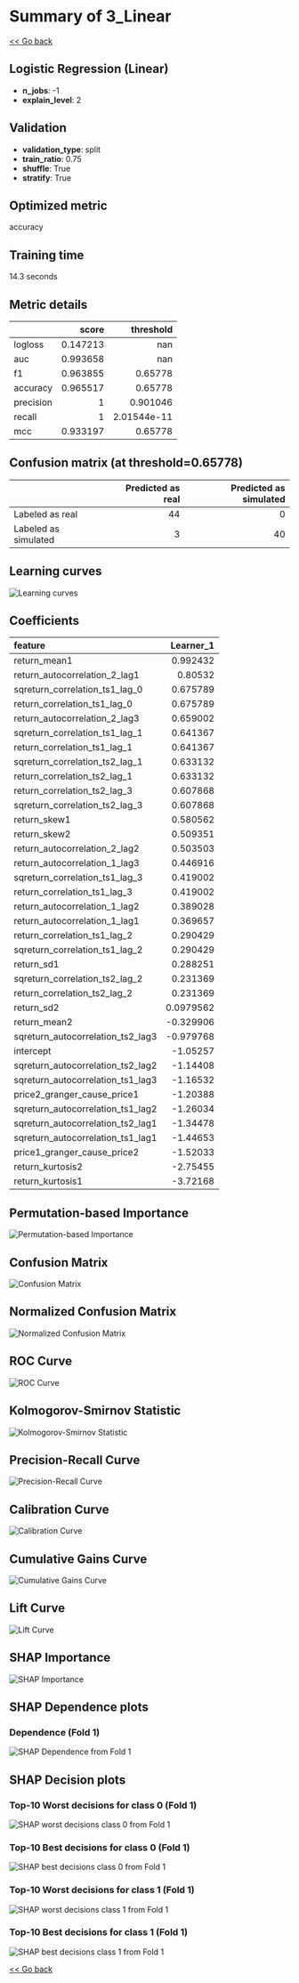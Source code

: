 # Summary of 3_Linear

[<< Go back](../README.md)


## Logistic Regression (Linear)
- **n_jobs**: -1
- **explain_level**: 2

## Validation
 - **validation_type**: split
 - **train_ratio**: 0.75
 - **shuffle**: True
 - **stratify**: True

## Optimized metric
accuracy

## Training time

14.3 seconds

## Metric details
|           |    score |     threshold |
|:----------|---------:|--------------:|
| logloss   | 0.147213 | nan           |
| auc       | 0.993658 | nan           |
| f1        | 0.963855 |   0.65778     |
| accuracy  | 0.965517 |   0.65778     |
| precision | 1        |   0.901046    |
| recall    | 1        |   2.01544e-11 |
| mcc       | 0.933197 |   0.65778     |


## Confusion matrix (at threshold=0.65778)
|                      |   Predicted as real |   Predicted as simulated |
|:---------------------|--------------------:|-------------------------:|
| Labeled as real      |                  44 |                        0 |
| Labeled as simulated |                   3 |                       40 |

## Learning curves
![Learning curves](learning_curves.png)

## Coefficients
| feature                           |   Learner_1 |
|:----------------------------------|------------:|
| return_mean1                      |   0.992432  |
| return_autocorrelation_2_lag1     |   0.80532   |
| sqreturn_correlation_ts1_lag_0    |   0.675789  |
| return_correlation_ts1_lag_0      |   0.675789  |
| return_autocorrelation_2_lag3     |   0.659002  |
| sqreturn_correlation_ts1_lag_1    |   0.641367  |
| return_correlation_ts1_lag_1      |   0.641367  |
| sqreturn_correlation_ts2_lag_1    |   0.633132  |
| return_correlation_ts2_lag_1      |   0.633132  |
| return_correlation_ts2_lag_3      |   0.607868  |
| sqreturn_correlation_ts2_lag_3    |   0.607868  |
| return_skew1                      |   0.580562  |
| return_skew2                      |   0.509351  |
| return_autocorrelation_2_lag2     |   0.503503  |
| return_autocorrelation_1_lag3     |   0.446916  |
| sqreturn_correlation_ts1_lag_3    |   0.419002  |
| return_correlation_ts1_lag_3      |   0.419002  |
| return_autocorrelation_1_lag2     |   0.389028  |
| return_autocorrelation_1_lag1     |   0.369657  |
| return_correlation_ts1_lag_2      |   0.290429  |
| sqreturn_correlation_ts1_lag_2    |   0.290429  |
| return_sd1                        |   0.288251  |
| sqreturn_correlation_ts2_lag_2    |   0.231369  |
| return_correlation_ts2_lag_2      |   0.231369  |
| return_sd2                        |   0.0979562 |
| return_mean2                      |  -0.329906  |
| sqreturn_autocorrelation_ts2_lag3 |  -0.979768  |
| intercept                         |  -1.05257   |
| sqreturn_autocorrelation_ts2_lag2 |  -1.14408   |
| sqreturn_autocorrelation_ts1_lag3 |  -1.16532   |
| price2_granger_cause_price1       |  -1.20388   |
| sqreturn_autocorrelation_ts1_lag2 |  -1.26034   |
| sqreturn_autocorrelation_ts2_lag1 |  -1.34478   |
| sqreturn_autocorrelation_ts1_lag1 |  -1.44653   |
| price1_granger_cause_price2       |  -1.52033   |
| return_kurtosis2                  |  -2.75455   |
| return_kurtosis1                  |  -3.72168   |


## Permutation-based Importance
![Permutation-based Importance](permutation_importance.png)
## Confusion Matrix

![Confusion Matrix](confusion_matrix.png)


## Normalized Confusion Matrix

![Normalized Confusion Matrix](confusion_matrix_normalized.png)


## ROC Curve

![ROC Curve](roc_curve.png)


## Kolmogorov-Smirnov Statistic

![Kolmogorov-Smirnov Statistic](ks_statistic.png)


## Precision-Recall Curve

![Precision-Recall Curve](precision_recall_curve.png)


## Calibration Curve

![Calibration Curve](calibration_curve_curve.png)


## Cumulative Gains Curve

![Cumulative Gains Curve](cumulative_gains_curve.png)


## Lift Curve

![Lift Curve](lift_curve.png)



## SHAP Importance
![SHAP Importance](shap_importance.png)

## SHAP Dependence plots

### Dependence (Fold 1)
![SHAP Dependence from Fold 1](learner_fold_0_shap_dependence.png)

## SHAP Decision plots

### Top-10 Worst decisions for class 0 (Fold 1)
![SHAP worst decisions class 0 from Fold 1](learner_fold_0_shap_class_0_worst_decisions.png)
### Top-10 Best decisions for class 0 (Fold 1)
![SHAP best decisions class 0 from Fold 1](learner_fold_0_shap_class_0_best_decisions.png)
### Top-10 Worst decisions for class 1 (Fold 1)
![SHAP worst decisions class 1 from Fold 1](learner_fold_0_shap_class_1_worst_decisions.png)
### Top-10 Best decisions for class 1 (Fold 1)
![SHAP best decisions class 1 from Fold 1](learner_fold_0_shap_class_1_best_decisions.png)

[<< Go back](../README.md)
